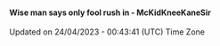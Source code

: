 #### Wise man says only fool rush in - McKidKneeKaneSir
Updated on 24/04/2023 - 00:43:41 (UTC) Time Zone
